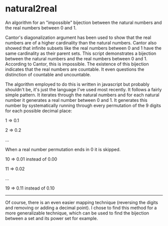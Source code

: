 # natural2real
An algorithm for an "impossible" bijection between the natural numbers and the real numbers between 0 and 1. 

Cantor's diagonalization argument has been used to show that the real numbers are of a higher cardinality than the natural numbers.
Cantor also showed that infinite subsets like the real numbers between 0 and 1 have the same cardinality as their parent sets.
This script demonstrates a bijection between the natural numbers and the real numbers between 0 and 1.
According to Cantor, this is impossible. The existence of this bijection indicates that the real numbers are countable.
It even questions the distinction of countable and uncountable.

The algorithm employed to do this is written in javascript but probably shouldn't be, it's just the language I've used most recently.
It follows a fairly simple pattern. It iterates through the natural numbers and for each natural number it generates a real number between 0 and 1.
It generates this number by systematically running through every permutation of the 9 digits for each possible decimal place:


1 => 0.1

2 => 0.2

...

When a real number permutation ends in 0 it is skipped.


10 => 0.01 instead of 0.00

11 => 0.02

...

19 => 0.11 instead of 0.10


------------------------------------------------------------------------------------------------


Of course, there is an even easier mapping technique (reversing the digits and removing or adding a decimal point). I chose to find this method for a more generalizable technique, which can be used to find the bijection between a set and its power set for example.

